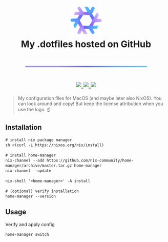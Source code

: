 <h1 align="center">
  <div><img src="./assets/nix-logo.svg" width="100px" /></div>
  <div>My .dotfiles hosted on GitHub</div>
  <p><img src="./assets/underline.png" width="380px" /></p>
  <div align="center">
    <a href="https://nixos.org/learn.html">
      <img src="https://img.shields.io/badge/writen%20in-nix-666DF2?style=for-the-badge&logo=nixos&labelColor=24273a">
    </a>
    <a href="https://github.com/nix-community/home-manager">
      <img src="https://img.shields.io/badge/managed%20by-home%20manager-666DF2?style=for-the-badge&logo=nixos&labelColor=24273a">
    </a>
    <!-- <a href="https://github.com/nix-community/home-manager">
      <img src="https://img.shields.io/badge/os-nixos-666DF2?style=for-the-badge&logo=nixos&labelColor=24273a">
    </a> -->
    <a href="https://github.com/nix-community/home-manager">
      <img src="https://img.shields.io/badge/os-macos-666DF2?style=for-the-badge&logo=apple&labelColor=24273a">
    </a>
  </div>
</h1>

> My configuration files for MacOS (and maybe later also NixOS). You can look around and copy! But keep the license attribution when you use the logo. :point_up:

<!-- <p align="center">
  My dotfiles managed with <a href="https://nixos.org/learn.html">nix</a> and <a href="https://github.com/nix-community/home-manager">home-manager</a>.
<p> -->

## Installation

```console
# install nix package manager
sh <(curl -L https://nixos.org/nix/install)

# install home-manager
nix-channel --add https://github.com/nix-community/home-manager/archive/master.tar.gz home-manager
nix-channel --update

nix-shell '<home-manager>' -A install

# (optional) verify installation
home-manager --version
```

## Usage

Verify and apply config

```console
home-manager switch
```
